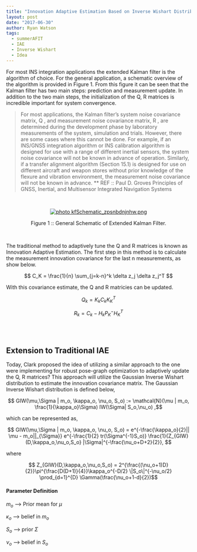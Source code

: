 ```yaml
---
title: "Innovation Adaptive Estimation Based on Inverse Wishart Distribution"
layout: post
date: "2017-06-30"
author: Ryan Watson 
tags:
  - summerAFIT
  - IAE
  - Inverse Wishart
  - Idea
---
```



For most INS integration applications the extended Kalman filter is the algorithm of choice. For the general application, a schematic overview of the algorithm is provided in Figure 1. From this figure it can be seen that the Kalman filter has two main steps: prediction and measurement update. In addition to the two main steps, the initialization of the Q, R matrices is incredible important for system convergence.

> For most applications, the Kalman filter’s system noise covariance matrix, Q , and measurement noise covariance matrix, R , are determined during the development phase by laboratory measurements of the system, simulation and trials. However, there are some cases where this cannot be done. For example, if an INS/GNSS integration algorithm or INS calibration algorithm is designed for use with a range of different inertial sensors, the system noise covariance will not be known in advance of operation. Similarly, if a transfer alignment algorithm (Section 15.1) is designed for use on different aircraft and weapon stores without prior knowledge of the flexure and vibration environment, the measurement noise covariance will not be known in advance.   ** REF ::  Paul D. Groves Principles of GNSS, Inertial, and Multisensor Integrated Navigation Systems

<br>
<p align="center">
<a href="http://s1347.photobucket.com/user/rwatso12/media/kfSchematic_zpsnbdnjnhw.png.html" target="_blank"><img src="http://i1347.photobucket.com/albums/p701/rwatso12/kfSchematic_zpsnbdnjnhw.png" border="0" alt=" photo kfSchematic_zpsnbdnjnhw.png"/></a>
</p>
<p align="center">
Figure 1 :: General Schematic of Extended Kalman Filter.   
</p>
<br>


The traditional method to adaptively tune the Q and R matrices is known as Innovation Adaptive Estimation. The first step in this method is to calculate the measurement innovation covariance for the last n measurements, as show below. 


$$ C_K = \frac{1}{n} \sum_{j=k-n}^k \delta z_j \delta z_j^T $$

With this covariance estimate, the Q and R matricies can be updated. 

$$ Q_k = K_k C_k K_K^T $$ 

$$ R_k = C_k - H_k P_K^- H_K^T $$


<br><br>

## Extension to Traditional IAE 

Today, Clark proposed the idea of utilizing a similar approach to the one were implementing for robust pose-graph optimization to adaptively update the Q, R matrices? This approach will utilize the Gaussian Inverse Wishart distribution to estimate the innovation covariance matrix. The Gaussian Inverse Wishart distribution is defined below, 


$$ GIW(\mu,\Sigma | m_o, \kappa_o, \nu_o, S_o) := \mathcal{N}(\mu | m_o, \frac{1}{\kappa_o}\Sigma) IW(\Sigma| S_o,\nu_o) ,$$

which can be represented as, 

$$ GIW(\mu,\Sigma | m_o, \kappa_o, \nu_o, S_o) =  e^{-\frac{\kappa_o}{2}|| \mu - m_o||_{\Sigma}} e^{-\frac{1}{2} tr(\Sigma^{-1}S_o)} \frac{1}{Z_{GIW}(D,\kappa_o,\nu_o,S_o} |\Sigma|^{-\frac{\nu_o+D+2}{2}}, $$ 

where 

$$ Z_{GIW}(D,\kappa_o,\nu_o,S_o) = 2^{\frac{(\nu_o+1)D}{2}}\pi^{\frac{D(D+1)}{4}}\kappa_o^{-D/2} \|S_o\|^{-\nu_o/2} \prod_{d=1}^{D} \Gamma(\frac{\nu_o+1-d}{2})$$

#### Parameter Definition 

$m_o$ --> Prior mean for $\mu$ 

$\kappa_o$ --> belief in $m_o$

$S_o$ --> prior $\Sigma$

$\nu_o$ --> belief in $S_o$ 


